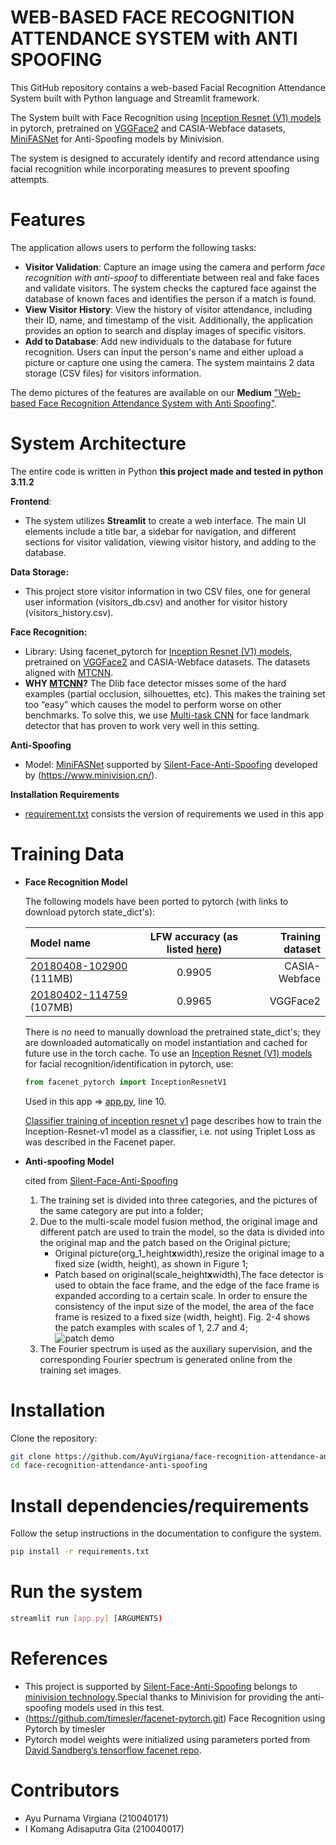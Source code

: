 # WEB-BASED FACE RECOGNITION ATTENDANCE SYSTEM with ANTI SPOOFING
This GitHub repository contains a web-based Facial Recognition Attendance System built with Python language and Streamlit framework. 

The System built with Face Recognition using [Inception Resnet (V1) models](https://github.com/davidsandberg/facenet/blob/master/src/models/inception_resnet_v1.py) in pytorch, pretrained on [VGGFace2](https://www.robots.ox.ac.uk/~vgg/data/vgg_face2/) and CASIA-Webface datasets, [MiniFASNet](https://github.com/AyuVirgiana/face-recognition-attendance-anti-spoofing/blob/main/src/model_lib/MiniFASNet.py) for Anti-Spoofing models by Minivision. 

The system is designed to accurately identify and record attendance using facial recognition while incorporating measures to prevent spoofing attempts.

# Features
The application allows users to perform the following tasks:
- **Visitor Validation**: Capture an image using the camera and perform *face recognition with anti-spoof* to differentiate between real and fake faces and validate visitors. The system checks the captured face against the database of known faces and identifies the person if a match is found.
- **View Visitor History**: View the history of visitor attendance, including their ID, name, and timestamp of the visit. Additionally, the application provides an option to search and display images of specific visitors.
- **Add to Database**: Add new individuals to the database for future recognition. Users can input the person's name and either upload a picture or capture one using the camera. The system maintains 2 data storage (CSV files) for visitors information.

The demo pictures of the features are available on our **Medium** ["Web-based Face Recognition Attendance System with Anti Spoofing"](https://medium.com/@ayuvirgiana10/web-based-face-recognition-attendance-system-with-anti-spoofing-cd479d193e6b).


# System Architecture
The entire code is written in Python **this project made and tested in python 3.11.2**

**Frontend**: 
- The system utilizes **Streamlit** to create a web interface. The main UI elements include a title bar, a sidebar for navigation, and different sections for
  visitor validation, viewing visitor history, and adding to the database.

**Data Storage:**
- This project store visitor information in two CSV files, one for general user information (visitors_db.csv) and another for visitor history (visitors_history.csv).

**Face Recognition:**
- Library:
  Using facenet_pytorch for [Inception Resnet (V1) models](https://github.com/davidsandberg/facenet/blob/master/src/models/inception_resnet_v1.py), pretrained on [VGGFace2](https://www.robots.ox.ac.uk/~vgg/data/vgg_face2/) and CASIA-Webface datasets. The datasets aligned with [MTCNN](https://kpzhang93.github.io/MTCNN_face_detection_alignment/index.html).
- **WHY [MTCNN](https://kpzhang93.github.io/MTCNN_face_detection_alignment/index.html)?**
  The Dlib face detector misses some of the hard examples (partial occlusion, silhouettes, etc). This makes the training set too “easy” which causes the model to perform worse on other benchmarks. To solve this, we use [Multi-task CNN](https://kpzhang93.github.io/MTCNN_face_detection_alignment/index.html) for face landmark detector that has proven to work very well in this setting.

**Anti-Spoofing**
- Model: [MiniFASNet](https://github.com/AyuVirgiana/face-recognition-attendance-anti-spoofing/blob/main/src/model_lib/MiniFASNet.py) supported by [Silent-Face-Anti-Spoofing](https://github.com/computervisioneng/Silent-Face-Anti-Spoofing.git) developed by (https://www.minivision.cn/).

**Installation Requirements**
- [requirement.txt](https://github.com/AyuVirgiana/face-recognition-attendance-anti-spoofing/blob/main/requirements.txt) consists the version of requirements we used in this app


# Training Data 
- **Face Recognition Model**

  The following models have been ported to pytorch (with links to download pytorch state_dict's):

  |Model name|LFW accuracy (as listed [here](https://github.com/davidsandberg/facenet))|Training dataset|
  | :- | :-: | -: |
  |[20180408-102900](https://github.com/timesler/facenet-pytorch/releases/download/v2.2.9/20180408-102900-casia-webface.pt) (111MB)|0.9905|CASIA-Webface|
  |[20180402-114759](https://github.com/timesler/facenet-pytorch/releases/download/v2.2.9/20180402-114759-vggface2.pt) (107MB)|0.9965|VGGFace2|

  There is no need to manually download the pretrained state_dict's; they are downloaded automatically on model instantiation and cached for future use in the torch cache. To use an [Inception Resnet (V1) models](https://github.com/davidsandberg/facenet/blob/master/src/models/inception_resnet_v1.py) for facial recognition/identification in pytorch, use:
  
  ```python
  from facenet_pytorch import InceptionResnetV1 
  ```
  Used in this app => [app.py](https://github.com/AyuVirgiana/face-recognition-attendance-anti-spoofing/blob/main/app.py), line 10.

  [Classifier training of inception resnet v1](https://github.com/davidsandberg/facenet/wiki/Classifier-training-of-inception-resnet-v1) page describes how to train the Inception-Resnet-v1 model as a classifier, i.e. not using Triplet Loss as was described in the Facenet paper.

- **Anti-spoofing Model**

  cited from [Silent-Face-Anti-Spoofing](https://github.com/computervisioneng/Silent-Face-Anti-Spoofing.git)
  1. The training set is divided into three categories, and the pictures of the same category are put into a folder;
  2. Due to the multi-scale model fusion method, the original image and different patch are used to train the model, so the data is divided into the original map and the patch based on the Original picture;
     - Original picture(org_1_height**x**width),resize the original image to a fixed size (width, height), as shown in Figure 1;
     - Patch based on original(scale_height**x**width),The face detector is used to obtain the face frame, and the edge of the face frame is expanded according to a certain scale. In order to ensure the consistency of the input size of the model, the area of the face frame is resized to a fixed size (width, height). Fig. 2-4 shows the patch examples with scales of 1, 2.7 and 4;  
  ![patch demo](https://github.com/minivision-ai/Silent-Face-Anti-Spoofing/blob/master/images/patch_demo.png)
  3. The Fourier spectrum is used as the auxiliary supervision, and the corresponding Fourier spectrum is generated online from the training set images.  


# Installation
Clone the repository:
```bash
git clone https://github.com/AyuVirgiana/face-recognition-attendance-anti-spoofing.git
cd face-recognition-attendance-anti-spoofing
```
# Install dependencies/requirements
Follow the setup instructions in the documentation to configure the system.
```bash
pip install -r requirements.txt
```
# Run the system
```bash
streamlit run [app.py] [ARGUMENTS)
```


# References
- This project is supported by [Silent-Face-Anti-Spoofing](https://github.com/computervisioneng/Silent-Face-Anti-Spoofing.git) belongs to [minivision technology](https://www.minivision.cn/).Special thanks to Minivision for providing the anti-spoofing models used in this test. 
- (https://github.com/timesler/facenet-pytorch.git) Face Recognition using Pytorch by timesler
- Pytorch model weights were initialized using parameters ported from [David Sandberg’s tensorflow facenet repo](https://github.com/davidsandberg/facenet.git).


# Contributors
- Ayu Purnama Virgiana (210040171)
- I Komang Adisaputra Gita (210040017)
